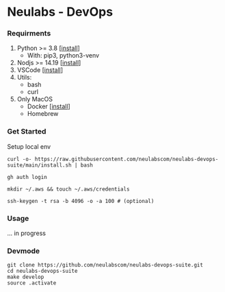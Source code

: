 # Neulabs - DevOps

### Requirments


1. Python >= 3.8 \[[install](https://www.python.org/downloads/)\]
    - With: pip3, python3-venv
2. Nodjs >= 14.19 \[[install](https://github.com/nvm-sh/nvm)\]
3. VSCode \[[install](https://code.visualstudio.com/download)\]
4. Utils:
    - bash
    - curl
5. Only MacOS
    - Docker \[[install](https://docs.docker.com/desktop/mac/install/)\]
    - Homebrew

### Get Started

Setup local env

    curl -o- https://raw.githubusercontent.com/neulabscom/neulabs-devops-suite/main/install.sh | bash

    gh auth login

    mkdir ~/.aws && touch ~/.aws/credentials

    ssh-keygen -t rsa -b 4096 -o -a 100 # (optional)


### Usage

... in progress

### Devmode

    git clone https://github.com/neulabscom/neulabs-devops-suite.git
    cd neulabs-devops-suite
    make develop
    source .activate
